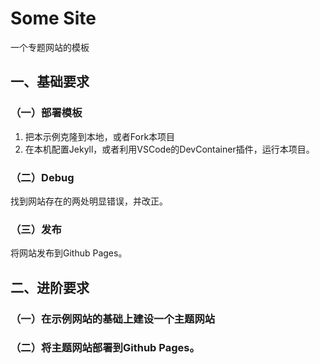 # Some Site

一个专题网站的模板

## 一、基础要求

### （一）部署模板

1. 把本示例克隆到本地，或者Fork本项目
2. 在本机配置Jekyll，或者利用VSCode的DevContainer插件，运行本项目。

### （二）Debug

找到网站存在的两处明显错误，并改正。

### （三）发布

将网站发布到Github Pages。

## 二、进阶要求

### （一）在示例网站的基础上建设一个主题网站

### （二）将主题网站部署到Github Pages。